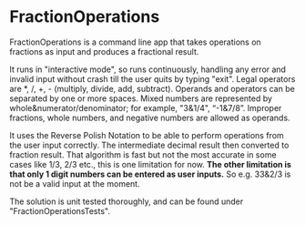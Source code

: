 # FractionOperations

FractionOperations is a command line app that takes operations on fractions as input and produces a fractional
result.

It runs in "interactive mode", so runs continuously, handling any error and invalid input without crash till the user quits by typing "exit".
Legal operators are *, /, +, - (multiply, divide, add, subtract). Operands and operators can be separated by one or more spaces. Mixed numbers are represented by whole&amp;numerator/denominator; for example,
&quot;3&amp;1/4&quot;, “-1&amp;7/8”. Improper fractions, whole numbers, and negative numbers are allowed as operands.

It uses the Reverse Polish Notation to be able to perform operations from the user input correctly. The intermediate decimal result then converted to fraction result. That algorithm is fast but not the most accurate in some cases like 1/3, 2/3 etc., this is one limitation for now.
**The other limitation is that only 1 digit numbers can be entered as user inputs.** So e.g. 33&2/3 is not be a valid input at the moment.

The solution is unit tested thoroughly, and can be found under "FractionOperationsTests".
